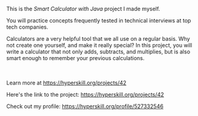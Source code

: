 This is the *Smart Calculator with Java* project I made myself.


<div>
<div>You will practice concepts frequently tested in technical interviews at top tech companies.</div>

<p>Calculators are a very helpful tool that we all use on a regular basis. Why not create one yourself, and make it really special? In this project, you will write a calculator that not only adds, subtracts, and multiplies, but is also smart enough to remember your previous calculations.</p>
</div><br/><br/>Learn more at <a href="https://hyperskill.org/projects/42?utm_source=ide&utm_medium=ide&utm_campaign=ide&utm_content=project-card">https://hyperskill.org/projects/42</a>

Here's the link to the project: https://hyperskill.org/projects/42

Check out my profile: https://hyperskill.org/profile/527332546